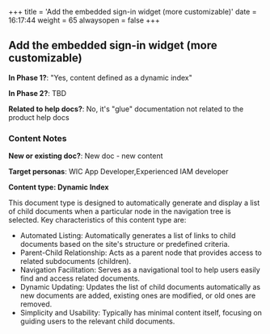 +++
title = 'Add the embedded sign-in widget (more customizable)'
date = 16:17:44
weight = 65
alwaysopen = false
+++

## Add the embedded sign-in widget (more customizable)

**In Phase 1?**: "Yes, content defined as a dynamic index"

**In Phase 2?**: TBD

**Related to help docs?**: No, it's "glue" documentation not related to the product help docs



### Content Notes

**New or existing doc?**: New doc - new content

**Target personas**: WIC App Developer,Experienced IAM developer

**Content type: Dynamic Index**

This document type is designed to automatically generate and display a list of child documents when a particular node in the navigation tree is selected. Key characteristics of this content type are:
- Automated Listing: Automatically generates a list of links to child documents based on the site's structure or predefined criteria.
- Parent-Child Relationship: Acts as a parent node that provides access to related subdocuments (children).
- Navigation Facilitation: Serves as a navigational tool to help users easily find and access related documents.
- Dynamic Updating: Updates the list of child documents automatically as new documents are added, existing ones are modified, or old ones are removed.
- Simplicity and Usability: Typically has minimal content itself, focusing on guiding users to the relevant child documents.


